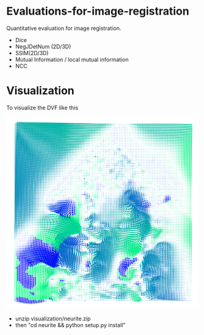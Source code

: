 # Evaluations-for-image-registration
Quantitative evaluation for image registration.

- Dice
- NegJDetNum (2D/3D)
- SSIM(2D/3D)
- Mutual Information / local mutual information
- NCC

# Visualization
To visualize the DVF like this 

![visualization](visualization/output.png)

- unzip visualization/neurite.zip
- then "cd neurite && python setup.py install"
